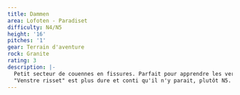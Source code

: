 ```yaml
---
title: Dammen
area: Lofoten - Paradiset
difficulty: N4/N5
height: '16'
pitches: '1'
gear: Terrain d'aventure
rock: Granite
rating: 3
description: |-
  Petit secteur de couennes en fissures. Parfait pour apprendre les verrous.
  "Venstre risset" est plus dure et conti qu'il n'y parait, plutôt N5.
---
```


